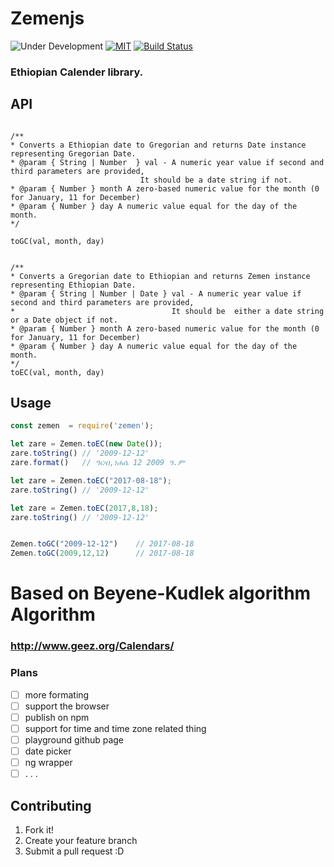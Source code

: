 # Zemenjs

![Under Development](https://img.shields.io/badge/under-development-orange.svg)
[![MIT](https://img.shields.io/packagist/l/doctrine/orm.svg?maxAge=2592000)](LICENCE.md)
[![Build Status](https://travis-ci.org/m3hari/zemen.svg?branch=master)](https://travis-ci.org/m3hari/zemen)

### Ethiopian Calender library.


## API
```

/**
* Converts a Ethiopian date to Gregorian and returns Date instance representing Gregorian Date.
* @param { String | Number  } val - A numeric year value if second and third parameters are provided,
                             It should be a date string if not. 
* @param { Number } month A zero-based numeric value for the month (0 for January, 11 for December)
* @param { Number } day A numeric value equal for the day of the month.
*/

toGC(val, month, day)


/**
* Converts a Gregorian date to Ethiopian and returns Zemen instance representing Ethiopian Date.
* @param { String | Number | Date } val - A numeric year value if second and third parameters are provided,
*                                   It should be  either a date string or a Date object if not.  
* @param { Number } month A zero-based numeric value for the month (0 for January, 11 for December)
* @param { Number } day A numeric value equal for the day of the month.
*/
toEC(val, month, day)

```

## Usage
```js
const zemen  = require('zemen');

let zare = Zemen.toEC(new Date());
zare.toString() // '2009-12-12'
zare.format()   // ዓርብ,ነሐሴ 12 2009 ዓ.ም

let zare = Zemen.toEC("2017-08-18");
zare.toString() // '2009-12-12'

let zare = Zemen.toEC(2017,8,18);
zare.toString() // '2009-12-12'


Zemen.toGC("2009-12-12")    // 2017-08-18
Zemen.toGC(2009,12,12)      // 2017-08-18

```

# Based on Beyene-Kudlek algorithm  Algorithm 
### http://www.geez.org/Calendars/


### Plans
- [ ] more formating
- [ ] support the browser
- [ ] publish on npm
- [ ] support for time and time zone related thing
- [ ] playground github page
- [ ] date picker
- [ ] ng wrapper
- [ ] . . .

## Contributing
1. Fork it!
2. Create your feature branch
3. Submit a pull request :D